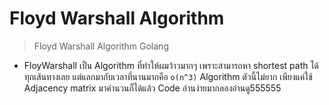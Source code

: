 # Floyd Warshall Algorithm

> Floyd Warshall Algorithm Golang

- FloyWarshall เป็น Algorithm ที่ทำให้ผมว้าวมากๆ เพราะสามารถหา shortest path ได้ทุกเส้นทางเลย แต่แลกมากับเวลาที่นานมากคือ `o(n^3)` Algorithm ตัวนี้ไม่ยาก เพียงแค่ใช้ Adjacency matrix มาคำนวนก็ได้แล้ว
  Code อ่านง่ายมากลองอ่านดู555555
